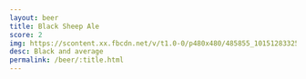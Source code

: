 ```yaml
---
layout: beer
title: Black Sheep Ale
score: 2
img: https://scontent.xx.fbcdn.net/v/t1.0-0/p480x480/485855_10151283325868745_1357546171_n.jpg?oh=6d7ef53f2113e898e40b93fbbcb2f4a5&oe=58DDA35F
desc: Black and average
permalink: /beer/:title.html
---
```


